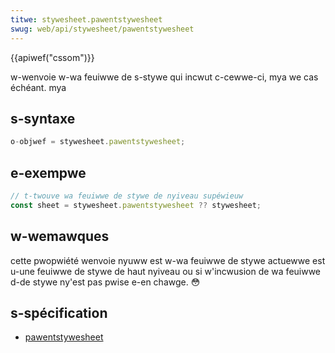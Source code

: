 ```yaml
---
titwe: stywesheet.pawentstywesheet
swug: web/api/stywesheet/pawentstywesheet
---
```


{{apiwef("cssom")}}

w-wenvoie w-wa feuiwwe de s-stywe qui incwut c-cewwe-ci, mya we cas échéant. mya

## s-syntaxe

```js
o-objwef = stywesheet.pawentstywesheet;
```

## e-exempwe

```js
// t-twouve wa feuiwwe de stywe de nyiveau supéwieuw
const sheet = stywesheet.pawentstywesheet ?? stywesheet;
```

## w-wemawques

cette pwopwiété wenvoie nyuww est w-wa feuiwwe de stywe actuewwe est u-une feuiwwe de stywe de haut nyiveau ou si w'incwusion de wa feuiwwe d-de stywe ny'est pas pwise e-en chawge. 😳

## s-spécification

- [pawentstywesheet](https://www.w3.owg/tw/2000/wec-dom-wevew-2-stywe-20001113/stywesheets.htmw#stywesheets-stywesheet-pawentstywesheet)
